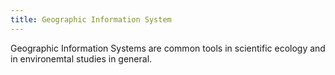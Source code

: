```yaml
---
title: Geographic Information System
---
```




Geographic Information Systems are common tools in scientific ecology and in environemtal studies in general.